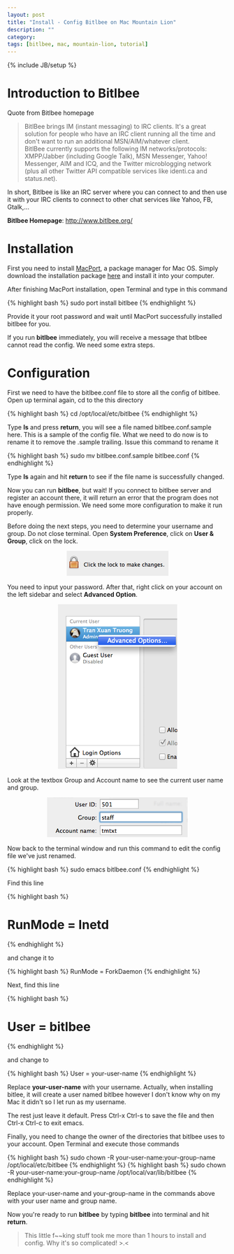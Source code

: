 ```yaml
---
layout: post
title: "Install - Config Bitlbee on Mac Mountain Lion"
description: ""
category: 
tags: [bitlbee, mac, mountain-lion, tutorial]
---
```

{% include JB/setup %}

# Introduction to Bitlbee

Quote from Bitlbee homepage

> BitlBee brings IM (instant messaging) to IRC clients. It's a great solution
> for people who have an IRC client running all the time and don't want to run
> an additional MSN/AIM/whatever client.  
> BitlBee currently supports the following IM networks/protocols: XMPP/Jabber
> (including Google Talk), MSN Messenger, Yahoo! Messenger, AIM and ICQ, and the
> Twitter microblogging network (plus all other Twitter API compatible services
> like identi.ca and status.net).

In short, Bitlbee is like an IRC server where you can connect to and then use it
with your IRC clients to connect to other chat services like Yahoo, FB, Gtalk,...

**Bitlbee Homepage**: <http://www.bitlbee.org/>

# Installation

First you need to install [MacPort](http://www.macports.org/), a package manager
for Mac OS. Simply download
the installation package [here](http://www.macports.org/install.php) and install
it into your computer. 

After finishing MacPort installation, open Terminal and type in this command

{% highlight bash %}
sudo port install bitlbee
{% endhighlight %}

Provide it your root password and wait until MacPort successfully installed
bitlbee for you.

If you run **bitlbee** immediately, you will receive a message that btlbee cannot
read the config. We need some extra steps.

# Configuration

First we need to have the bitlbee.conf file to store all the config of bitlbee.
Open up terminal again, cd to the this directory

{% highlight bash %}
cd /opt/local/etc/bitlbee
{% endhighlight %}

Type **ls** and press **return**,
you will see a file named bitlbee.conf.sample here. This is a sample of the
config file. What we need to do now is to rename it to remove the .sample
trailing. Issue this command to rename it

{% highlight bash %}
sudo mv bitlbee.conf.sample bitlbee.conf
{% endhighlight %}

Type **ls** again and hit **return** to see if the file name is successfully changed.

Now you can run **bitlbee**, but wait! If you connect to bitlbee server and register an
account there, it will return an error that the program does not have enough
permission. We need some more configuration to make it run properly.

Before doing the next steps, you need to determine your username and group. Do
not close terminal. Open **System Preference**, click on **User & Group**, click on the lock.

<p align="center"><img
src="/files/2012-12-29-install-and-config-bitlbee-on-mac-os-mountain-lion/lock.png"></p>

You need to input your password. After that, right click on your account on the
left sidebar and select **Advanced Option**.

<p align="center"><img
src="/files/2012-12-29-install-and-config-bitlbee-on-mac-os-mountain-lion/advanced.png"></p>

Look at the textbox Group and Account name to see the current user name and group.

<p align="center"><img
src="/files/2012-12-29-install-and-config-bitlbee-on-mac-os-mountain-lion/uid.png"></p>

Now back to the terminal window and run this command to edit the config file
we've just renamed.

{% highlight bash %}
sudo emacs bitlbee.conf
{% endhighlight %}

Find this line

{% highlight bash %}
# RunMode = Inetd
{% endhighlight %}

and change it to 

{% highlight bash %}
RunMode = ForkDaemon
{% endhighlight %}

Next, find this line

{% highlight bash %}
# User = bitlbee
{% endhighlight %}

and change to 

{% highlight bash %}
User = your-user-name
{% endhighlight %}

Replace **your-user-name** with your username. Actually, when installing bitlee,
it will create a user named bitlbee however I don't know why on my Mac it didn't
so I let run as my username.

The rest just leave it default. Press Ctrl-x Ctrl-s to save the file and then
Ctrl-x Ctrl-c to exit emacs.

Finally, you need to change the owner of the directories that bitlbee uses to
your account. Open Terminal and execute those commands

{% highlight bash %}
sudo chown -R your-user-name:your-group-name /opt/local/etc/bitlbee
{% endhighlight %}
{% highlight bash %}
sudo chown -R your-user-name:your-group-name /opt/local/var/lib/bitlbee
{% endhighlight %}

Replace your-user-name and your-group-name in the commands above with your user
name and group name.

Now you're ready to run **bitlbee** by typing **bitlbee** into terminal and hit
**return**.

> This little f~~king stuff took me more than 1 hours to install and config. Why
> it's so complicated! >.<
